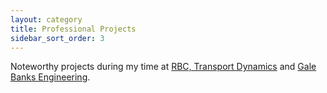 ```yaml
---
layout: category
title: Professional Projects
sidebar_sort_order: 3
---
```

<p>
Noteworthy projects during my time at <a href="https://www.rbcbearings.com/RBC-Transport-Dynamics" target="_blank">RBC, Transport Dynamics</a> and <a href="https://official.bankspower.com/about-banks-power/" target="_blank">Gale Banks Engineering</a>.
</p>
